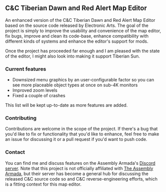 ## C&C Tiberian Dawn and Red Alert Map Editor

An enhanced version of the C&C Tiberian Dawn and Red Alert Map Editor based on the source code released by Electronic Arts.
The goal of the project is simply to improve the usability and convenience of the map editor, fix bugs, improve and clean its code-base,
enhance compatibility with different kinds of systems and enhance the editor's support for mods.

Once the project has proceeded far enough and I am pleased with the state of the editor, I might also look into making it support Tiberian Sun.

### Current features

* Downsized menu graphics by an user-configurable factor so you can see more placeable object types at once on sub-4K monitors
* Improved zoom levels
* Fixed a couple of crashes

This list will be kept up-to-date as more features are added.

### Contributing

Contributions are welcome in the scope of the project. If there's a bug that you'd like to fix or functionality that you'd like to enhance, feel free to make an issue for discussing it or a pull request if you'd want to push code.

### Contact

You can find me and discuss features on the Assembly Armada's [Discord server](https://discord.gg/UnWK2Tw). Note that this project is not officially affiliated with [The Assembly Armada](https://github.com/TheAssemblyArmada), but their server has become a general hub for discussing the released C&C source code so and C&C reverse-engineering efforts, which is a fitting context for this map editor.
